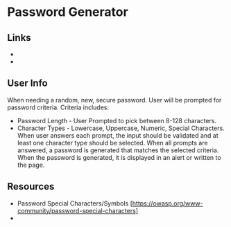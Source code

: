 # Password Generator

## Links
* 
* 

## User Info
When needing a random, new, secure password.  User will be prompted for password criteria.  Criteria includes:
* Password Length - User Prompted to pick between 8-128 characters.
* Character Types - Lowercase, Uppercase, Numeric, Special Characters.
When user answers each prompt, the input should be validated and at least one character type should be selected. 
When all prompts are answered, a password is generated that matches the selected criteria.
When the password is generated, it is displayed in an alert or written to the page.

## Resources
* Password Special Characters/Symbols [https://owasp.org/www-community/password-special-characters]
* 